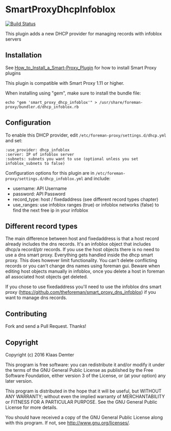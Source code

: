 # SmartProxyDhcpInfoblox

[![Build Status](https://travis-ci.org/theforeman/smart_proxy_dhcp_infoblox.svg?branch=master)](https://travis-ci.org/theforeman/smart_proxy_dhcp_infoblox)

This plugin adds a new DHCP provider for managing records with infoblox servers

## Installation

See [How_to_Install_a_Smart-Proxy_Plugin](http://projects.theforeman.org/projects/foreman/wiki/How_to_Install_a_Smart-Proxy_Plugin)
for how to install Smart Proxy plugins

This plugin is compatible with Smart Proxy 1.11 or higher.

When installing using "gem", make sure to install the bundle file:

    echo "gem 'smart_proxy_dhcp_infoblox'" > /usr/share/foreman-proxy/bundler.d/dhcp_infoblox.rb

## Configuration

To enable this DHCP provider, edit `/etc/foreman-proxy/settings.d/dhcp.yml` and set:

    :use_provider: dhcp_infoblox
    :server: IP of infoblox server
    :subnets: subnets you want to use (optional unless you set infoblox_subnets to false)

Configuration options for this plugin are in `/etc/foreman-proxy/settings.d/dhcp_infoblox.yml` and include:

* username: API Username
* password: API Password
* record_type: host / fixedaddress (see different record types chapter)
* use_ranges: use infoblox ranges (true) or infoblox networks (false) to find the next free ip in your infoblox

## Different record types
The main difference between host and fixedaddress is that a host record already includes the dns records. It's an infoblox object that includes dhcp/a record/ptr records. If you use the host objects there is no need to use a dns smart proxy. Everything gets handled inside the dhcp smart proxy. This does however limit functionality. You can't delete conflicting records or you can't change dns names using foreman gui. Beware when editing host objects manually in infoblox, once you delete a host in foreman all associated host objects get deleted.

If you chose to use fixedaddress you'll need to use the infoblox dns smart proxy (https://github.com/theforeman/smart_proxy_dns_infoblox) if you want to manage dns records.

## Contributing

Fork and send a Pull Request. Thanks!

## Copyright

Copyright (c) 2016 Klaas Demter

This program is free software: you can redistribute it and/or modify
it under the terms of the GNU General Public License as published by
the Free Software Foundation, either version 3 of the License, or
(at your option) any later version.

This program is distributed in the hope that it will be useful,
but WITHOUT ANY WARRANTY; without even the implied warranty of
MERCHANTABILITY or FITNESS FOR A PARTICULAR PURPOSE.  See the
GNU General Public License for more details.

You should have received a copy of the GNU General Public License
along with this program.  If not, see <http://www.gnu.org/licenses/>.

